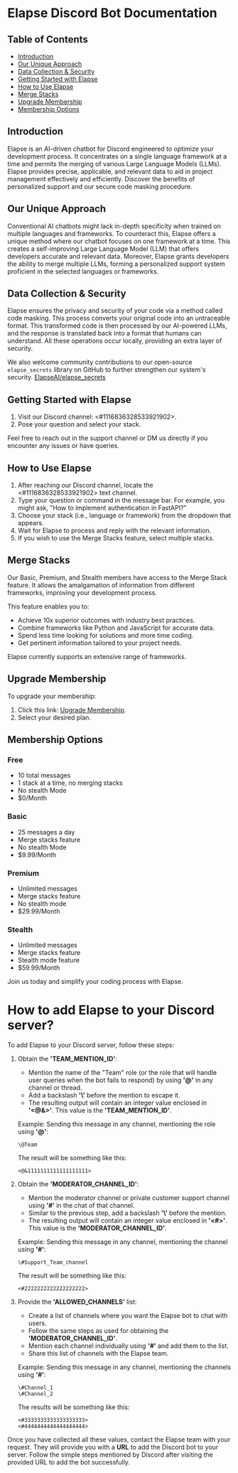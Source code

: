 # Elapse Discord Bot Documentation

## Table of Contents
- [Introduction](#introduction)
- [Our Unique Approach](#our-unique-approach)
- [Data Collection & Security](#data-collection--security)
- [Getting Started with Elapse](#getting-started-with-elapse)
- [How to Use Elapse](#how-to-use-elapse)
- [Merge Stacks](#merge-stacks)
- [Upgrade Membership](#upgrade-membership)
- [Membership Options](#membership-options)

## Introduction

Elapse is an AI-driven chatbot for Discord engineered to optimize your development process. It concentrates on a single language framework at a time and permits the merging of various Large Language Models (LLMs). Elapse provides precise, applicable, and relevant data to aid in project management effectively and efficiently. Discover the benefits of personalized support and our secure code masking procedure.

## Our Unique Approach

Conventional AI chatbots might lack in-depth specificity when trained on multiple languages and frameworks. To counteract this, Elapse offers a unique method where our chatbot focuses on one framework at a time. This creates a self-improving Large Language Model (LLM) that offers developers accurate and relevant data. Moreover, Elapse grants developers the ability to merge multiple LLMs, forming a personalized support system proficient in the selected languages or frameworks.

## Data Collection & Security 

Elapse ensures the privacy and security of your code via a method called code masking. This process converts your original code into an untraceable format. This transformed code is then processed by our AI-powered LLMs, and the response is translated back into a format that humans can understand. All these operations occur locally, providing an extra layer of security.

We also welcome community contributions to our open-source `elapse_secrets` library on GitHub to further strengthen our system's security. [ElapseAI/elapse_secrets](https://github.com/ElapseAI/elapse_secrets)

## Getting Started with Elapse

1. Visit our Discord channel: <#1116836328533921902>.
2. Pose your question and select your stack.

Feel free to reach out in the support channel or DM us directly if you encounter any issues or have queries.

## How to Use Elapse

1. After reaching our Discord channel, locate the <#1116836328533921902> text channel.
2. Type your question or command in the message bar. For example, you might ask, "How to implement authentication in FastAPI?"
3. Choose your stack (i.e., language or framework) from the dropdown that appears.
4. Wait for Elapse to process and reply with the relevant information.
5. If you wish to use the Merge Stacks feature, select multiple stacks.

## Merge Stacks

Our Basic, Premium, and Stealth members have access to the Merge Stack feature. It allows the amalgamation of information from different frameworks, improving your development process. 

This feature enables you to:

- Achieve 10x superior outcomes with industry best practices.
- Combine frameworks like Python and JavaScript for accurate data.
- Spend less time looking for solutions and more time coding.
- Get pertinent information tailored to your project needs.

Elapse currently supports an extensive range of frameworks.

## Upgrade Membership 

To upgrade your membership:

1. Click this link: [Upgrade Membership](https://discord.com/channels/1102400404072960100/role-subscriptions).
2. Select your desired plan. 

## Membership Options

### Free
- 10 total messages
- 1 stack at a time, no merging stacks
- No stealth Mode
- $0/Month

### Basic
- 25 messages a day
- Merge stacks feature
- No stealth Mode
- $9.99/Month

### Premium
- Unlimited messages
- Merge stacks feature
- No stealth mode
- $29.99/Month

### Stealth
- Unlimited messages
- Merge stacks feature
- Stealth mode feature
- $59.99/Month

Join us today and simplify your coding process with Elapse.


# How to add Elapse to your Discord server?

To add Elapse to your Discord server, follow these steps:

1. Obtain the **'TEAM_MENTION_ID'**:
   - Mention the name of the "Team" role (or the role that will handle user queries when the bot fails to respond) by using **'@'** in any channel or thread.
   - Add a backslash **'\\'** before the mention to escape it.
   - The resulting output will contain an integer value enclosed in **'<@&>'**. This value is the **'TEAM_MENTION_ID'**.

   Example:
   Sending this message in any channel, mentioning the role using **'@'**:
   ```
   \@Team
   ```
   The result will be something like this:
   ```
   <@&1111111111111111111>
   ```

2. Obtain the **'MODERATOR_CHANNEL_ID'**:
   - Mention the moderator channel or private customer support channel using **'#'** in the chat of that channel.
   - Similar to the previous step, add a backslash **'\\'** before the mention.
   - The resulting output will contain an integer value enclosed in **'<#>'**. This value is the **'MODERATOR_CHANNEL_ID'**.

   Example:
   Sending this message in any channel, mentioning the channel using **'#'**:
   ```
   \#Support_Team_channel
   ```
   The result will be something like this:
   ```
   <#2222222222222222222>
   ```

3. Provide the **'ALLOWED_CHANNELS'** list:
   - Create a list of channels where you want the Elapse bot to chat with users.
   - Follow the same steps as used for obtaining the **'MODERATOR_CHANNEL_ID'**.
   - Mention each channel individually using **'#'** and add them to the list.
   - Share this list of channels with the Elapse team.

   Example:
   Sending this message in any channel, mentioning the channels using **'#'**:
   ```
   \#Channel_1
   \#Channel_2
   ```
   The results will be something like this:
   ```
   <#3333333333333333333>
   <#4444444444444444444>
   ```

Once you have collected all these values, contact the Elapse team with your request. They will provide you with a **URL** to add the Discord bot to your server. Follow the simple steps mentioned by Discord after visiting the provided URL to add the bot successfully.
